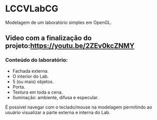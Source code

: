 # LCCVLabCG
Modelagem de um laboratório simples em OpenGL.

## Video com a finalização do projeto:https://youtu.be/2ZEv0kcZNMY

### Conteúdo do laboratório: 

* Fachada externa.
* O interior do Lab.
* 5 (ou mais) objetos.
* Porta.
* Textura em toda a cena.
* Iluminação: ambiente, difusa e especular.

É possível navegar com o teclado/mouse na modelagem permitindo ao usuário visualizar a parte externa e interna do Lab.
